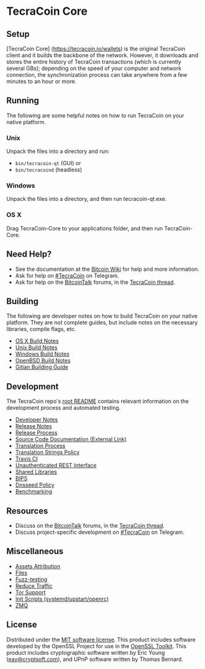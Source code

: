 # TecraCoin Core

## Setup

[TecraCoin Core] (https://tecracoin.io/wallets) is the original TecraCoin client and it builds the backbone of the network. However, it downloads and stores the entire history of TecraCoin transactions (which is currently several GBs); depending on the speed of your computer and network connection, the synchronization process can take anywhere from a few minutes to an hour or more.

## Running

The following are some helpful notes on how to run TecraCoin on your native platform.

### Unix

Unpack the files into a directory and run:

- `bin/tecracoin-qt` (GUI) or
- `bin/tecracoind` (headless)

### Windows

Unpack the files into a directory, and then run tecracoin-qt.exe.

### OS X

Drag TecraCoin-Core to your applications folder, and then run TecraCoin-Core.

## Need Help?

- See the documentation at the [Bitcoin Wiki](https://en.bitcoin.it/wiki/Main_Page)
for help and more information.
- Ask for help on [#TecraCoin](https://t.me/tecracoinio) on Telegram.
- Ask for help on the [BitcoinTalk](https://bitcointalk.org/) forums, in the [TecraCoin thread](https://bitcointalk.org/index.php?topic=5059685.960).

## Building

The following are developer notes on how to build TecraCoin on your native platform. They are not complete guides, but include notes on the necessary libraries, compile flags, etc.

- [OS X Build Notes](build-osx.md)
- [Unix Build Notes](build-unix.md)
- [Windows Build Notes](build-windows.md)
- [OpenBSD Build Notes](build-openbsd.md)
- [Gitian Building Guide](gitian-building.md)

## Development

The TecraCoin repo's [root README](/README.md) contains relevant information on the development process and automated testing.

- [Developer Notes](developer-notes.md)
- [Release Notes](release-notes.md)
- [Release Process](release-process.md)
- [Source Code Documentation (External Link)](https://dev.visucore.com/bitcoin/doxygen/)
- [Translation Process](translation_process.md)
- [Translation Strings Policy](translation_strings_policy.md)
- [Travis CI](travis-ci.md)
- [Unauthenticated REST Interface](REST-interface.md)
- [Shared Libraries](shared-libraries.md)
- [BIPS](bips.md)
- [Dnsseed Policy](dnsseed-policy.md)
- [Benchmarking](benchmarking.md)

## Resources

- Discuss on the [BitcoinTalk](https://bitcointalk.org/) forums, in the [TecraCoin thread](https://bitcointalk.org/index.php?topic=5059685.960).
- Discuss project-specific development on [#TecraCoin](https://t.me/tecracoinio) on Telegram.

## Miscellaneous

- [Assets Attribution](assets-attribution.md)
- [Files](files.md)
- [Fuzz-testing](fuzzing.md)
- [Reduce Traffic](reduce-traffic.md)
- [Tor Support](tor.md)
- [Init Scripts (systemd/upstart/openrc)](init.md)
- [ZMQ](zmq.md)

## License

Distributed under the [MIT software license](/COPYING).
This product includes software developed by the OpenSSL Project for use in the [OpenSSL Toolkit](https://www.openssl.org/). This product includes
cryptographic software written by Eric Young ([eay@cryptsoft.com](mailto:eay@cryptsoft.com)), and UPnP software written by Thomas Bernard.
